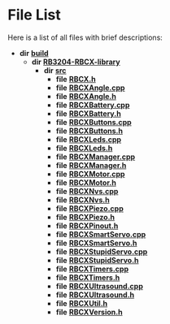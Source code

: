 
# File List

Here is a list of all files with brief descriptions:


* **dir** [**build**](dir_4fef79e7177ba769987a8da36c892c5f.md)   
  * **dir** [**RB3204-RBCX-library**](dir_6e2f6bf38ad600996f360c484704d30b.md)   
    * **dir** [**src**](dir_2fb57cfb6554052417264f60890e0af6.md)   
      * **file** [**RBCX.h**](_r_b_c_x_8h.md) 
      * **file** [**RBCXAngle.cpp**](_r_b_c_x_angle_8cpp.md)   
      * **file** [**RBCXAngle.h**](_r_b_c_x_angle_8h.md)   
      * **file** [**RBCXBattery.cpp**](_r_b_c_x_battery_8cpp.md)   
      * **file** [**RBCXBattery.h**](_r_b_c_x_battery_8h.md)   
      * **file** [**RBCXButtons.cpp**](_r_b_c_x_buttons_8cpp.md)   
      * **file** [**RBCXButtons.h**](_r_b_c_x_buttons_8h.md)   
      * **file** [**RBCXLeds.cpp**](_r_b_c_x_leds_8cpp.md)   
      * **file** [**RBCXLeds.h**](_r_b_c_x_leds_8h.md)   
      * **file** [**RBCXManager.cpp**](_r_b_c_x_manager_8cpp.md)   
      * **file** [**RBCXManager.h**](_r_b_c_x_manager_8h.md)   
      * **file** [**RBCXMotor.cpp**](_r_b_c_x_motor_8cpp.md)   
      * **file** [**RBCXMotor.h**](_r_b_c_x_motor_8h.md)   
      * **file** [**RBCXNvs.cpp**](_r_b_c_x_nvs_8cpp.md)   
      * **file** [**RBCXNvs.h**](_r_b_c_x_nvs_8h.md)   
      * **file** [**RBCXPiezo.cpp**](_r_b_c_x_piezo_8cpp.md)   
      * **file** [**RBCXPiezo.h**](_r_b_c_x_piezo_8h.md)   
      * **file** [**RBCXPinout.h**](_r_b_c_x_pinout_8h.md)   
      * **file** [**RBCXSmartServo.cpp**](_r_b_c_x_smart_servo_8cpp.md)   
      * **file** [**RBCXSmartServo.h**](_r_b_c_x_smart_servo_8h.md)   
      * **file** [**RBCXStupidServo.cpp**](_r_b_c_x_stupid_servo_8cpp.md)   
      * **file** [**RBCXStupidServo.h**](_r_b_c_x_stupid_servo_8h.md)   
      * **file** [**RBCXTimers.cpp**](_r_b_c_x_timers_8cpp.md)   
      * **file** [**RBCXTimers.h**](_r_b_c_x_timers_8h.md)   
      * **file** [**RBCXUltrasound.cpp**](_r_b_c_x_ultrasound_8cpp.md)   
      * **file** [**RBCXUltrasound.h**](_r_b_c_x_ultrasound_8h.md)   
      * **file** [**RBCXUtil.h**](_r_b_c_x_util_8h.md)   
      * **file** [**RBCXVersion.h**](_r_b_c_x_version_8h.md)   